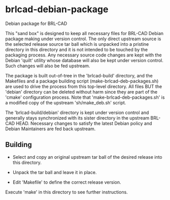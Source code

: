 brlcad-debian-package
=====================

Debian package for BRL-CAD

This "sand box" is designed to keep all necessary files for BRL-CAD
Debian package making under version control.  The only direct upstream
source is the selected release source tar ball which is unpacked into
a pristine directory in this directory and it is not intended to be
touched by the packaging process.  Any necessary source code changes
are kept with the Debian 'quilt' utility whose database will also be
kept under version control.  Such changes will also be fed upstream.

The package is built out-of-tree in the 'brlcad-build' directory, and
the Makefiles and a package building script
(make-brlcad-deb-packages.sh) are used to drive the process from this
top-level directory.  All files BUT the 'debian' directory can be
deleted without harm since they are part of the 'cmake' configuration
process.  Note that 'make-brlcad-deb-packages.sh' is a modified copy
of the upstream 'sh/make_deb.sh' script.

The 'brlcad-build/debian' directory is kept under version control and
generally stays synchronized with its sister directory in the upstream
BRL-CAD HEAD.  Necessary changes to satisfy the latest Debian policy
and Debian Maintainers are fed back upstream.

Building
--------

* Select and copy an original upstream tar ball of the desired release into this directory.

* Unpack the tar ball and leave it in place.

* Edit 'Makefile' to define the correct  release version.

Execute 'make' in this directory to see further instructions.
